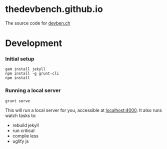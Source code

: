 thedevbench.github.io
=====================

The source code for [devben.ch](http://devben.ch)

# Development

### Initial setup
```
gem install jekyll
npm install -g grunt-cli
npm install
```

### Running a local server
```
grunt serve
```
This will run a local server for you, accessible at [localhost:4000](http://0.0.0.0:4000/). It also runs watch tasks to:
* rebuild jekyll
* run critical
* compile less
* uglify js

